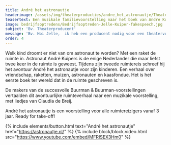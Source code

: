 ```yaml
---
title: André het astronautje
headerimage: /assets/img/theaterproducties/andre_het_astronautje/Theaterproducties-andrehetastronautje-Jelle-Kuiper.jpg
teasertext: Een muzikale familievoorstelling naar het boek van Andre Kuipers en met liedjes van Claudia de Breij.
image: bedrijfsoptredens/Bedrijfsoptreden-Jelle-Kuiper-fakespeech.jpg
subject: 'Bv. Theaterproducent'
message: 'Bv. Hoi Jelle,  ik heb een producent nodig voor een theatervoorstelling die ik op aan het zetten ben. Wil je een keertje koffie drinken? Groetjes, Charlotte'
order: 4
---
```


Welk kind droomt er niet van om astronaut te worden? Met een raket de ruimte in. Astronaut André Kuipers is de enige Nederlander die maar liefst twee keer in de ruimte is geweest. Tijdens zijn tweede ruimtereis schreef hij het avontuur André het astronautje voor zijn kinderen. Een verhaal over vriendschap, raketten, muizen, astronauten en kaasfondue. Het is het eerste boek ter wereld dat in de ruimte geschreven is.

De makers van de succesvolle Buurman & Buurman-voorstellingen vertaalden dit avontuurlijke ruimteverhaal naar een muzikale voorstelling, met liedjes van Claudia de Breij.

André het astronautje is een voorstelling voor alle ruimtereizigers vanaf 3 jaar.
Ready for take-off!

{% include elements/button.html text="André het astronautje" href="https://astronautje.nl/" %}
{% include block/block.video.html src="https://www.youtube.com/embed/MFRISEX3Hm0" %}